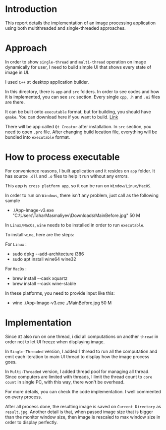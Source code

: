 # Introduction

This report details the implementation of an image processing application using both multithreaded and single-threaded approaches. 

# Approach

In order to show `single-thread` and `multi-thread` operation on image dynamically for user, I need to build simple UI that shows every state of image in UI.

I used `C++` `Qt` desktop application builder.

In this directory, there is `app` and `src` folders. In order to see codes and how it is implemented, you can see `src` section.
Every single `cpp`, `.h` and `.ui` files are there. 

It can be built onto `executable` format, but for building, you should have `qmake`. You can download here if you want to build.
[Link](https://www.qt.io/offline-installers)

There will be app called `Qt Creator` after installation. In `src` section, you need to open `.pro` file. After changing build location file, everything will be bundled into `executable` format.


# How to process executable

For convenience reasons, I built application and it resides on `app` folder. It has source `.dll` and `.o` files to help it run without any errors.

This app is `cross platform app`, so it can be run on `Window/Linux/MacOS`. 

In order to run on `Windows`, there isn't any problem, just call as the following sample

- .\App-Image-v3.exe "C:\Users\TaharMasmaliyev\Downloads\MainBefore.jpg" 50 M

In `Linux/MacOs`, `wine` needs to be installed in order to run `executable`.

To install `wine`, here are the steps:

For `Linux` :
- sudo dpkg --add-architecture i386
- sudo apt install wine64 wine32

For `MacOs` :
- brew install --cask xquartz
- brew install --cask wine-stable

In these platforms, you need to provide input like this:
- wine .\App-Image-v3.exe ./MainBefore.jpg 50 M

# Implementation

Since `UI` also run on one thread, i did all computations on another `thread` in order not to let UI freeze when displaying image.

In `Single-Threaded` version, I added 1 thread to run all the computation and emit each iteration to main UI thread to display how the image process goes.

In `Multi-Threaded` version, I added thread pool for managing all thread. Since computers are limited with threads, I limit the thread count to `core count` in single PC, with this way, there won't be overhead.

For more details, you can check the code implementation. I well commented on every process.

After all process done, the resulting image is saved on `Current Directory` as `result.jpg`.
Another detail is that, when passed image size that is bigger than the monitor window size, then image is rescaled to max window size in order to display perfectly.

